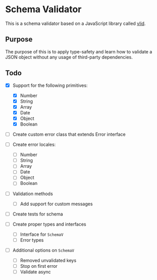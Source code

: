 # Schema Validator

This is a schema validator based on a JavaScript library called [vlid](https://github.com/vlucas/vlid).

## Purpose

The purpose of this is to apply type-safety and learn how to validate a JSON object without any usage of third-party dependencies.

## Todo

- [x] Support for the following primitives:
  - [x] Number
  - [x] String
  - [x] Array
  - [x] Date
  - [x] Object
  - [x] Boolean

- [ ] Create custom error class that extends Error interface

- [ ] Create error locales:
  - [ ] Number
  - [ ] String
  - [ ] Array
  - [ ] Date
  - [ ] Object
  - [ ] Boolean

- [ ] Validation methods
  - [ ] Add support for custom messages

- [ ] Create tests for schema

- [ ] Create proper types and interfaces
  - [ ] Interface for `SchemaV`
  - [ ] Error types

- [ ] Additional options on `SchemaV`
  - [ ] Removed unvalidated keys
  - [ ] Stop on first error
  - [ ] Validate async
